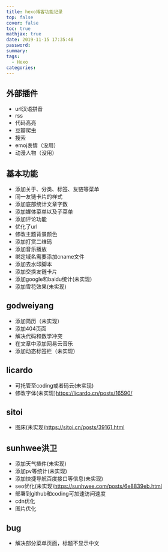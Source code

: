 ```yaml
---
title: hexo博客功能记录
top: false
cover: false
toc: true
mathjax: true
date: 2019-11-15 17:35:48
password:
summary:
tags:
  - Hexo
categories:
---
```


## 外部插件
* url汉语拼音
* rss
* 代码高亮
* 豆瓣爬虫
* 搜索
* emoj表情（没用）
* 动漫人物（没用）

## 基本功能
* 添加关于、分类、标签、友链等菜单
* 同一友链卡片的样式
* 添加底部统计文章字数
* 添加媒体菜单以及子菜单
* 添加评论功能
* 优化了url
* 修改主题背景颜色
* 添加打赏二维码
* 添加音乐播放
* 绑定域名需要添加cname文件
* 添加去水印脚本
* 添加交换友链卡片
* 添加google和baidu统计(未实现)
* 添加雪花效果(未实现)

## godweiyang
* 添加简历（未实现）
* 添加404页面
* 解决代码和数学冲突
* 在文章中添加网易云音乐
* 添加动态标签栏（未实现）

## licardo
* 可托管至coding或者码云(未实现)
* 修改字体(未实现)https://licardo.cn/posts/16590/

## sitoi
* 图床(未实现)https://sitoi.cn/posts/39161.html

## sunhwee洪卫
* 添加天气插件(未实现)
* 添加pv等统计(未实现)
* 添加快捷导航百度接口等信息(未实现)
* seo优化(未实现)https://sunhwee.com/posts/6e8839eb.html
* 部署到github和coding可加速访问速度
* cdn优化
* 图片优化

## bug
* 解决部分菜单页面，标题不显示中文
